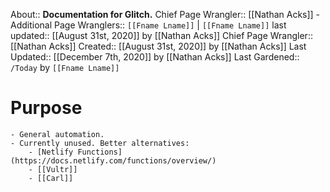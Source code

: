 About:: __Documentation for Glitch.__
Chief Page Wrangler:: [[Nathan Acks]]
    - Additional Page Wranglers:: `[[Fname Lname]]` | `[[Fname Lname]]`
last updated:: [[August 31st, 2020]] by [[Nathan Acks]]
Chief Page Wrangler:: [[Nathan Acks]]
Created:: [[August 31st, 2020]] by [[Nathan Acks]]
Last Updated:: [[December 7th, 2020]] by [[Nathan Acks]]
Last Gardened:: `/Today` by `[[Fname Lname]]`
# Purpose
    - General automation.
    - Currently unused. Better alternatives:
        - [Netlify Functions](https://docs.netlify.com/functions/overview/)
        - [[Vultr]]
        - [[Carl]]
